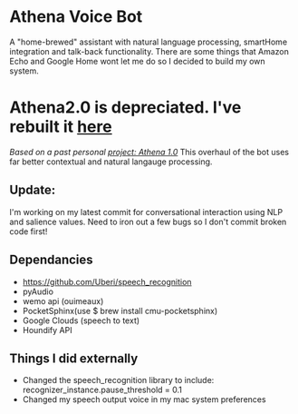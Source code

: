 # Athena Voice Bot
A "home-brewed" assistant with natural language processing, smartHome integration and talk-back functionality. There are some things that Amazon Echo and Google Home wont let me do so I decided to build my own system.
   
# Athena2.0 is depreciated. I've rebuilt it [here](https://github.com/Jspsun/Athena)

*Based on a past personal [project: Athena 1.0](https://github.com/Jspsun/AthenaVoiceAssistant)* 
This overhaul of the bot uses far better contextual and natural langauge processing.


## Update:
I'm working on my latest commit for conversational interaction using NLP and salience values. Need to iron out a few bugs so I don't commit broken code first!

## Dependancies
- https://github.com/Uberi/speech_recognition
- pyAudio
- wemo api (ouimeaux)
- PocketSphinx(use $ brew install cmu-pocketsphinx)
- Google Clouds (speech to text)
- Houndify API

## Things I did externally
- Changed the speech_recognition library to include: recognizer_instance.pause_threshold = 0.1
- Changed my speech output voice in my mac system preferences
